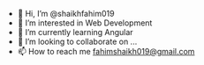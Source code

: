 - 👋 Hi, I’m @shaikhfahim019
- 👀 I’m interested in Web Development
- 🌱 I’m currently learning Angular
- 💞️ I’m looking to collaborate on ...
- 📫 How to reach me fahimshaikh019@gmail.com

<!---
shaikhfahim019/shaikhfahim019 is a ✨ special ✨ repository because its `README.md` (this file) appears on your GitHub profile.
You can click the Preview link to take a look at your changes.
--->
